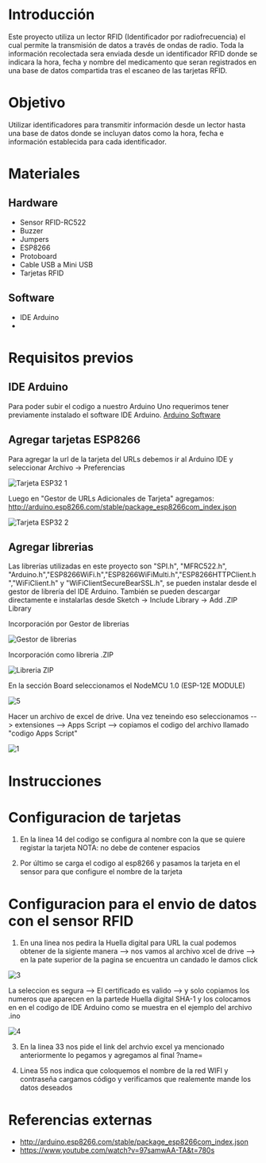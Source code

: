 # Introducción

Este proyecto utiliza un lector RFID (Identificador por radiofrecuencia) el cual permite la transmisión de datos a través de ondas de radio. Toda la información recolectada sera enviada desde un identificador RFID donde se indicara la hora, fecha y nombre del medicamento que seran registrados en una base de datos compartida tras el escaneo de las tarjetas RFID.

# Objetivo
Utilizar identificadores para transmitir información desde un lector hasta una base de datos donde se incluyan datos como la hora, fecha e información establecida para cada identificador.

# Materiales
## Hardware
- Sensor RFID-RC522
- Buzzer
- Jumpers
- ESP8266
- Protoboard
- Cable USB a Mini USB 
- Tarjetas RFID
  
## Software
- IDE Arduino
- 

# Requisitos previos
## IDE Arduino
Para poder subir el codigo a nuestro Arduino Uno requerimos tener previamente instalado el software IDE Arduino.
[Arduino Software](https://www.arduino.cc/en/software)

## Agregar tarjetas ESP8266
Para agregar la url de la tarjeta del URLs debemos ir al Arduino IDE y seleccionar Archivo -> Preferencias

![Tarjeta ESP32 1](https://github.com/DanielChaparro82/SmartPill-Dispensador-de-pastillas-inteligente/assets/135756954/e3851425-a7ba-4aa9-b55b-cacc1578f94c)

Luego en "Gestor de URLs Adicionales de Tarjeta" agregamos: http://arduino.esp8266.com/stable/package_esp8266com_index.json

![Tarjeta ESP32 2](https://github.com/DanielChaparro82/SmartPill-Dispensador-de-pastillas-inteligente/assets/135756954/99d89824-82ed-44ba-a64b-89152395e312)

## Agregar librerias
Las librerías utilizadas en este proyecto son "SPI.h", "MFRC522.h", "Arduino.h","ESP8266WiFi.h","ESP8266WiFiMulti.h","ESP8266HTTPClient.h","WiFiClient.h" y "WiFiClientSecureBearSSL.h",  se pueden instalar desde el gestor de librería del IDE Arduino. También se pueden descargar directamente e instalarlas desde  Sketch -> Include Library -> Add .ZIP Library

Incorporación por Gestor de librerias

![Gestor de librerias](https://github.com/DanielChaparro82/SmartPill-Dispensador-de-pastillas-inteligente/assets/135756954/b9cf3ac4-be7d-47d7-baea-e3392f4bdba0)

Incorporación como libreria .ZIP

![Libreria ZIP](https://github.com/DanielChaparro82/SmartPill-Dispensador-de-pastillas-inteligente/assets/135756954/77bd9b17-445a-4f13-95e4-dc4bad0496f7)

En la sección Board seleccionamos el NodeMCU 1.0 (ESP-12E MODULE)

![5](https://github.com/DanielChaparro82/SmartPill-Dispensador-de-pastillas-inteligente/assets/135756954/bf678953-5242-4353-a106-7e8798616794)

Hacer un archivo de excel de drive. Una vez teneindo eso seleccionamos --> extensiones --> Apps Script --> copiamos el codigo del archivo llamado "codigo Apps Script"

![1](https://github.com/DanielChaparro82/SmartPill-Dispensador-de-pastillas-inteligente/assets/135756954/02b14edf-b58a-46ee-b4f1-5a40b5447324)

# Instrucciones
# Configuracion de tarjetas 
1. En la linea 14 del codigo se configura al nombre con la que se quiere registar la tarjeta NOTA: no debe de contener espacios

2. Por último se carga el codigo al esp8266 y pasamos la tarjeta en el sensor para que configure el nombre de la tarjeta 

# Configuracion para el envio de datos con el sensor RFID
1. En una linea nos pedira la Huella digital para URL la cual podemos obtener de la sigiente manera --> nos vamos al archivo xcel de drive --> en la pate superior 
de la pagina se encuentra un candado le damos click

![3](https://github.com/DanielChaparro82/SmartPill-Dispensador-de-pastillas-inteligente/assets/135756954/4d4ba419-fd1c-4afc-95ba-17a6f12810cb)

La seleccion es segura --> El certificado es valido --> y solo copiamos los numeros que aparecen en la partede Huella digital SHA-1 y los colocamos en en el codigo de IDE Arduino como se muestra en el ejemplo del archivo .ino

![4](https://github.com/DanielChaparro82/SmartPill-Dispensador-de-pastillas-inteligente/assets/135756954/46f3f890-b086-4fff-a28c-df67202a6b58)

3. En la linea 33 nos pide el link del archvio excel ya mencionado anteriormente lo pegamos y agregamos al final ?name=

4. Linea 55 nos indica que coloquemos el nombre de la red WIFI y contraseña cargamos código y verificamos que realemente mande los datos deseados

# Referencias externas
- http://arduino.esp8266.com/stable/package_esp8266com_index.json
- https://www.youtube.com/watch?v=97samwAA-TA&t=780s



